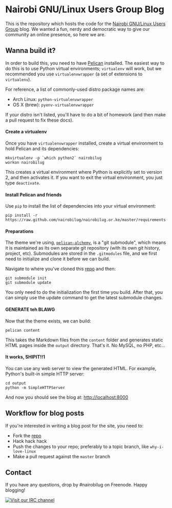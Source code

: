 # Nairobi GNU/Linux Users Group Blog

This is the repository which hosts the code for the [Nairobi GNU/Linux Users Group](http://nairobilug.or.ke) blog. We wanted a fun, nerdy and democratic way to give our community an online presence, so here we are.


## Wanna build it?

In order to build this, you need to have [Pelican](http://getpelican.com/) installed. The easiest way to do this is to use Python virtual environments; `virtualenv` will work, but we recommended you use `virtualenvwrapper` (a set of extensions to `virtualenv`).

For reference, a list of commonly-used distro package names are:

  - Arch Linux: `python-virtualenvwrapper`
  - OS X (brew): `pyenv-virtualenvwrapper`

If your distro isn't listed, you'll have to do a bit of homework (and then make a pull request to fix these docs).


#### Create a virtualenv

Once you have `virtualenvwrapper` installed, create a virtual environment to hold Pelican and its dependencies:

    mkvirtualenv -p `which python2` nairobilug
    workon nairobilug

This creates a virtual environment where Python is explicitly set to version 2, and then activates it. If you want to exit the virtual environment, you just type `deactivate`.


#### Install Pelican and friends

Use `pip` to install the list of dependencies into your virtual environment:

    pip install -r https://raw.github.com/nairobilug/nairobilug.or.ke/master/requirements.txt


#### Preparations

The theme we're using, [`pelican-alchemy`](https://github.com/nairobilug/pelican-alchemy), is a "git submodule", which means it is maintained as its own separate git repository (with its own git history, project, etc). Submodules are stored in the `.gitmodules` file, and we first need to initialize and clone it before we can build.

Navigate to where you've cloned this [repo](http://github.com/nairobilug/nairobilug.or.ke) and then:

    git submodule init
    git submodule update

You only need to do the initialization the first time you build. After that, you can simply use the update command to get the latest submodule changes.


#### GENERATE teh BLAWG

Now that the theme exists, we can build:

    pelican content

This takes the Markdown files from the `content` folder and generates static HTML pages inside the `output` directory. That's it. No MySQL, no PHP, etc...


#### It works, SHIPIT!!1

You can use any web server to view the generated HTML. For example, Python's built-in simple HTTP server:

    cd output
    python -m SimpleHTTPServer

And now you should see the blog at: [http://localhost:8000](http://localhost:8000)


## Workflow for blog posts

If you're interested in writing a blog post for the site, you need to:

  - Fork the [repo](http://github.com/nairobilug/nairobilug.or.ke)
  - Hack hack hack
  - Push the changes to your repo; preferably to a topic branch, like `why-i-love-linux`
  - Make a pull request against the `master` branch


## Contact

If you have any questions, drop by #nairobilug on Freenode. Happy blogging!

[![Visit our IRC channel](https://kiwiirc.com/buttons/irc.freenode.net/nairobilug.png)](https://kiwiirc.com/client/irc.freenode.net/#nairobilug)
